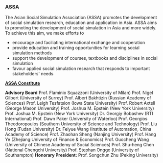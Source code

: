 ### ASSA

The Asian Social Simulation Association (ASSA) promotes the development of social simulation research, education and application in Asia.
ASSA aims to promoting the development of social simulation in Asia and more widely. To achieve this aim, we make efforts to

- encourage and faciliating international exchange and cooperation
- provide education and training opportunities for learning social simulation methods
- support the development of courses, textbooks and disciplines in social simulation
- favour applied social simulation research that responds to important stakeholders' needs

[**ASSA Constitute**](/ASSA/constitute)

**Advisory Board**
Prof. Flaminio Squazzoni (University of Milan)
Prof. Nigel Gilbert (University of Surrey)
Prof. Albert Bakhtizin (Russian Academy of Sciences)
Prof. Leigh Tesfatsion (Iowa State University)
Prof. Robert Axtell (George Mason University)
Prof. Joshua M. Epstein (New York University)
Prof. Joshua M. Epstein (New York University)
Dr. Georgiy Bobashev (RTI International)
Prof. Dawn Paker (University of Waterloo)
Prof. Georgios Theodoropoulos (Southern University of Science and Technology)
Prof. Liu Hong (Fudan University)
Dr. Feiyue Wang (Institute of Automation, China Academy of Science)
Prof. Zhaohan Sheng (Nanjing University)
Prof. Hang Ye (Zhejiang University of Finance & Economics)
Prof. Guocheng Wang (University of Chinese Academy of Social Sciences)
Prof. Shu-heng Chen (National Chengchi University)
Prof. Stephan Onggo (University of Southampton)
**Honorary President:** Prof. Songchun Zhu (Peking University)
